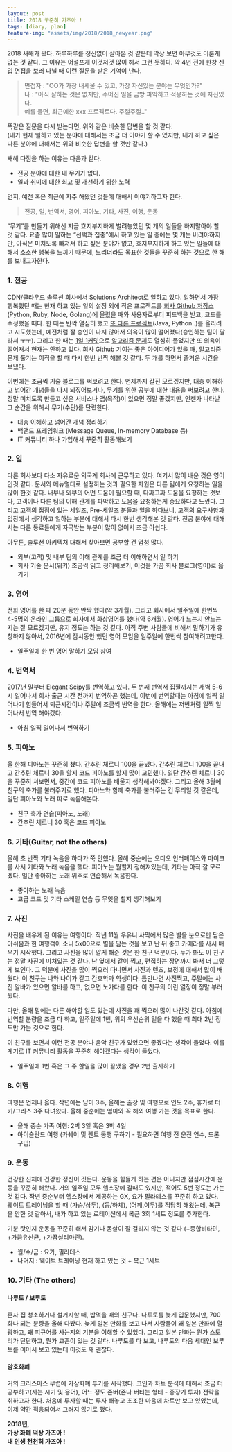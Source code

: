 ```yaml
---
layout: post
title: 2018 꾸준히 가즈아 !
tags: [diary, plan]
feature-img: "assets/img/2018/2018_newyear.png"
---
```



2018 새해가 왔다. 하루하루를 정신없이 살아온 것 같은데 막상 보면 아무것도 이룬게 없는 것 같다.
그 이유는 어설프게 이것저것 많이 해서 그런 듯하다. 약 4년 전에 한창 신입 면접을 보러 다닐 때 이런 질문을 받은 기억이 난다.

> 면접자 : "OO가 가장 내세울 수 있고, 가장 자신있는 분야는 무엇인가?"  
> 나 : "아직 잘하는 것은 없지만, 주어진 일을 금방 파악하고 적응하는 것에 자신있다.   
예를 들면, 최근에한 xxx 프로젝트다. 주절주절.."

똑같은 질문을 다시 받는다면, 위와 같은 비슷한 답변을 할 것 같다.  
(내가 현재 일하고 있는 분야에 대해서는 조금 더 이야기 할 수 있지만, 내가 하고 싶은 다른 분야에 대해서는 위와 비슷한 답변을 할 것만 같다.)

새해 다짐을 하는 이유는 다음과 같다.
* 전공 분야에 대한 내 무기가 없다.
* 일과 취미에 대한 회고 및 개선하기 위한 노력

먼저, 예전 혹은 최근에 자주 해왔던 것들에 대해서 이야기하고자 한다.  

> 전공, 일, 번역서, 영어, 피아노, 기타, 사진, 여행, 운동

“무기”를 만들기 위해선 지금 흐지부지하게 벌려놓았던 몇 개의 일들을 하지말아야 할 것 같다. 요즘 많이 말하는 “선택과 집중”에서 하고 있는 일 중에는 몇 개는 버려야하지만, 아직은 미치도록 빠져서 하고 싶은 분야가 없고, 흐지부지하게 하고 있는 일들에 대해서 소소한 행복을 느끼기 때문에, 느리더라도 목표한 것들을 꾸준히 하는 것으로 한 해를 보내고자한다.



### 1. 전공
CDN/클라우드 솔루션 회사에서 Solutions Architect로 일하고 있다. 일하면서 가장 행복했던 때는 현재 하고 있는 일의 설정 외에 작은 프로젝트를 [회사 Github 저장소](https://github.com/akamai?q=NetstorageKit)(Python, Ruby, Node, Golang)에 올렸을 때와 사용자로부터 피드백을 받고, 코드를 수정했을 때다. 한 때는 반짝 열심히 했고 [또 다른 프로젝트](https://github.com/astinchoi/Akamai-AuthToken-Java)(Java, Python..)를 올리려고 시도했는데, 예전처럼 잘 승인이 나지 않아서 의욕이 많이 떨어졌다(승인하는 팀이 달라서 ㅜㅜ). 그리고 한 때는 [1일 1커밋](https://github.com/astinchoi)으로 [알고리즘 문제](https://www.hackerrank.com)도 열심히 풀었지만 또 의욕이 떨어져서 현재는 안하고 있다. 회사 Github 기여는 좋은 아이디어가 있을 때, 알고리즘 문제 풀기는 이직을 할 때 다시 한번 반짝 해볼 것 같다. 두 개를 하면서 즐거운 시간을 보냈다.

이번에는 조금씩 기술 블로그를 써보려고 한다. 언제까지 갈진 모르겠지만, 대충 이해하고 넘어간 개념들을 다시 되짚어보거나, 무기를 위한 공부에 대한 내용을 써보려고 한다. 정말 미치도록 만들고 싶은 서비스나 앱(목적)이 있으면 정말 좋겠지만, 언젠가 나타날 그 순간을 위해서 무기(수단)를 단련한다. 

* 대충 이해하고 넘어간 개념 정리하기
* 백앤드 프레임워크 (Message Queue, In-memory Database 등)
* IT 커뮤니티 하나 가입해서 꾸준히 활동해보기


### 2. 일
다른 회사보다 다소 자유로운 외국계 회사에 근무하고 있다. 여기서 많이 배운 것은 영어인것 같다. 문서와 메뉴얼대로 설정하는 것과 필요한 자원은 다른 팀에게 요청하는 일을 많이 한것 같다. 내부나 외부의 어떤 도움이 필요할 때, 다짜고짜 도움을 요청하는 것보다, 고객이나 다른 팀의 이해 관계를 파악하고 도움을 요청하는게 중요하다고 느꼈다. 그리고 고객의 접점에 있는 세일즈, Pre-세일즈 분들과 일을 하다보니, 고객의 요구사항과 입장에서 생각하고 일하는 부분에 대해서 다시 한번 생각해본 것 같다. 전공 분야에 대해서는 다른 동료들에게 자극받는 부분이 많이 없어서 조금 아쉽다.

아무튼, 솔루션 아키텍쳐 대해서 찾아보면 공부할 건 엄청 많다.

* 외부(고객) 및 내부 팀의 이해 관계를 조금 더 이해하면서 일 하기
* 회사 기술 문서(위키) 조금씩 읽고 정리해보기, 이것을 가끔 회사 블로그(영어)로 옮기기


### 3. 영어
전화 영어를 한 때 20분 동안 반짝 했다(약 3개월). 그리고 회사에서 일주일에 한번씩 4-5명의 온라인 그룹으로 회사에서 화상영어를 했다(약 6개월). 영어가 느는지 안느는지는 잘 모르겠지만, 유지 정도는 하는 것 같다. 아직 주변 사람들에 비해서 말하기가 유창하지 않아서, 2016년에 잠시동안 했던 영어 모임을 일주일에 한번씩 참여해려고한다.

* 일주일에 한 번 영어 말하기 모임 참여


### 4. 번역서
2017년 말부터 Elegant Scipy를 번역하고 있다. 두 번째 번역서 집필까지는 새벽 5-6시 일어나서 회사 출근 시간 전까지 번역하곤 했는데, 이번에 번역할때는 아침에 일찍 일어나기 힘들어서 퇴근시간이나 주말에 조금씩 번역을 한다. 올해에는 저번처럼 일찍 일어나서 번역 해야겠다.

* 아침 일찍 일어나서 번역하기


### 5. 피아노
올 한해 피아노는 꾸준히 쳤다. 간추린 체르니 100을 끝냈다. 간추린 체르니 100을 끝내고 간추린 체르니 30을 할지 코드 피아노를 할지 많이 고민했다. 일단 간추린 체르니 30을 꾸준히 쳐보면서, 중간에 코드 피아노를 배울지 생각해봐야겠다. 그리고 올해 3월에 친구의 축가를 불러주기로 했다. 피아노와 함께 축가를 불러주는 건 무리일 것 같은데, 일단 피아노와 노래 따로 녹음해본다.

* 친구 축가 연습(피아노, 노래)
* 간추린 체르니 30 혹은 코드 피아노


### 6. 기타(Guitar, not the others)
올해 초 반짝 기타 녹음을 하다가 쭉 안했다. 올해 중순에는 오디오 인터페이스와 마이크를 사서 기타와 노래 녹음을 했다. 피아노는 뭘할지 정해져있는데, 기타는 아직 잘 모르겠다. 일단 좋아하는 노래 위주로 연습해서 녹음한다.

* 좋아하는 노래 녹음 
* 고급 코드 및 기타 스케일 연습 등 무엇을 할지 생각해보기


### 7. 사진
사진을 배우게 된 이유는 여행이다. 작년 11월 우유니 사막에서 많은 별을 눈으로만 담은 아쉬움과 한 여행객이 소니 5x00으로 별을 담는 것을 보고 난 뒤 중고 카메라를 사서 배우기 시작했다. 그리고 사진을 많이 알게 해준 것은 한 친구 덕분이다. 누가 봐도 이 친구는 정말 사진에 미쳐있는 것 같다. 난 옆에서 같이 찍고, 편집하는 장면까지 봐서 더 그렇게 보인다. 그 덕분에 사진을 많이 찍으러 다니면서 사진과 렌즈, 보정에 대해서 많이 배웠다. 이 친구는 나와 나이가 같고 간호학과 학생이다. 틈만나면 사진찍고, 주말에는 사진 알바가 있으면 알바를 하고, 없으면 노가다를 한다. 이 친구의 이런 열정이 정말 부러웠다. 

다만, 올해 말에는 다른 해야할 일도 있는데 사진을 꽤 찍으러 많이 나간것 같다. 아침에 번역할 분량을 조금 다 하고, 일주일에 1번, 위의 우선순위 일을 다 했을 때 최대 2번 정도만 가는 것으로 한다.

이 친구를 보면서 이런 전공 분야나 음악 친구가 있었으면 좋겠다는 생각이 들었다. 이를 계기로 IT 커뮤니티 활동을 꾸준히 해야겠다는 생각이 들었다.

* 일주일에 1번 혹은 그 주 할일을 많이 끝냈을 경우 2번 출사하기


### 8. 여행
여행은 언제나 옳다. 작년에는 남미 3주, 올해는 출장 및 여행으로 인도 2주, 휴가로 터키/그리스 3주 다녀왔다. 올해 중순에는 엄마와 꼭 해외 여행 가는 것을 목표로 한다. 

* 올해 중순 가족 여행: 2박 3일 혹은 3박 4일
* 아이슬란드 여행 (카쉐어 및 렌트 동행 구하기 - 필요하면 여행 전 운전 연수, 드론 구입)


### 9. 운동
건강한 신체에 건강한 정신이 깃든다. 운동을 힘들게 하는 편은 아니지만 점심시간에 운동을 꾸준히 해왔다. 거의 일주일 모두 헬스장에 갈때도 있지만, 적어도 5번 정도는 가는 것 같다. 작년 중순부터 헬스장에서 제공하는 GX, 요가 필라테스를 꾸준히 하고 있다. 웨이트 트레이닝을 할 때 (가슴/삼두), (등/하체), (어깨,이두)를 적당히 해왔는데, 복근을 안한 것 같아서, 내가 하고 있는 로테이션에서 복근 3회 1세트 정도를 추가한다.

기분 탓인지 운동을 꾸준히 해서 감기나 몸살이 잘 걸리지 않는 것 같다 (+종합비타민, +가끔유산균, +가끔실리마린).

* 월/수/금 : 요가, 필라테스
* 나머지 : 웨이트 트레이닝 현재 하고 있는 것 + 복근 1세트


### 10. 기타 (The others)
#### 나루토 / 보루토
혼자 집 청소하거나 설거지할 때, 밥먹을 때의 친구다. 나루토를 늦게 입문했지만, 700화나 되는 분량을 올해 다봤다. 늦게 일본 만화를 보고 나서 사람들이 왜 일본 만화에 열광하고, 왜 피규어를 사는지의 기분을 이해할 수 있었다. 그리고 일본 만화는 뭔가 스토리가 단단하고, 뭔가 교훈이 있는 것 같다. 나루토를 다 보고, 나루토의 다음 세대인 보루토를 이어서 보고 있는데 이것도 꽤 괜찮다.

#### 암호화폐
거의 크리스마스 무렵에 가상화폐 투기를 시작했다. 코인과 차트 분석에 대해서 조금 더 공부하고(사는 시기 및 용어), 어느 정도 존버(존나 버티는 형태 - 중장기 투자) 전략을 취하고자 한다. 처음에 투자할 때는 투자 해놓고 초조한 마음에 차트만 보고 있었는데, 이제 약간 적응되어서 그러지 않기로 했다.
  
  
**2018년,**    
**가상 화폐 떡상 가즈아 !**  
__내 인생 천천히 가즈아 !__  